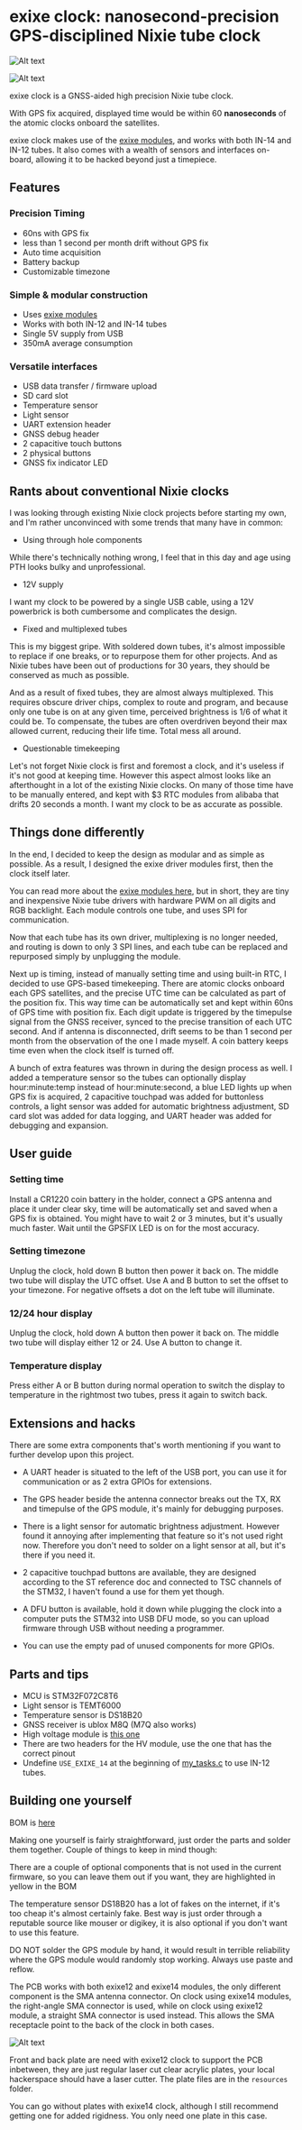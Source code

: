 # exixe clock: nanosecond-precision GPS-disciplined Nixie tube clock

![Alt text](resources/pics/clocks.jpg)

![Alt text](resources/pics/utc.jpg)

exixe clock is a GNSS-aided high precision Nixie tube clock.

With GPS fix acquired, displayed time would be within 60 **nanoseconds** of the atomic clocks onboard the satellites.

exixe clock makes use of the [exixe modules](https://github.com/dekuNukem/exixe), and works with both IN-14 and IN-12 tubes. It also comes with a wealth of sensors and interfaces on-board, allowing it to be hacked beyond just a timepiece.

## Features

### Precision Timing

* 60ns with GPS fix
* less than 1 second per month drift without GPS fix
* Auto time acquisition
* Battery backup
* Customizable timezone

### Simple & modular construction

* Uses [exixe modules](https://github.com/dekuNukem/exixe)
* Works with both IN-12 and IN-14 tubes
* Single 5V supply from USB
* 350mA average consumption

### Versatile interfaces

* USB data transfer / firmware upload
* SD card slot
* Temperature sensor
* Light sensor
* UART extension header
* GNSS debug header
* 2 capacitive touch buttons
* 2 physical buttons
* GNSS fix indicator LED

## Rants about conventional Nixie clocks

I was looking through existing Nixie clock projects before starting my own, and I'm rather unconvinced with some trends that many have in common:

* Using through hole components

While there's technically nothing wrong, I feel that in this day and age using PTH looks bulky and unprofessional.

* 12V supply

I want my clock to be powered by a single USB cable, using a 12V powerbrick is both cumbersome and complicates the design.

* Fixed and multiplexed tubes

This is my biggest gripe. With soldered down tubes, it's almost impossible to replace if one breaks, or to repurpose them for other projects. And as Nixie tubes have been out of productions for 30 years, they should be conserved as much as possible.

And as a result of fixed tubes, they are almost always multiplexed. This requires obscure driver chips, complex to route and program, and because only one tube is on at any given time, perceived brightness is 1/6 of what it could be. To compensate, the tubes are often overdriven beyond their max allowed current, reducing their life time. Total mess all around.

* Questionable timekeeping

Let's not forget Nixie clock is first and foremost a clock, and it's useless if it's not good at keeping time. However this aspect almost looks like an afterthought in a lot of the existing Nixie clocks. On many of those time have to be manually entered, and kept with $3 RTC modules from alibaba that drifts 20 seconds a month. I want my clock to be as accurate as possible.

## Things done differently

In the end, I decided to keep the design as modular and as simple as possible. As a result, I designed the exixe driver modules first, then the clock itself later. 

You can read more about the [exixe modules here](https://github.com/dekuNukem/exixe), but in short, they are tiny and inexpensive Nixie tube drivers with hardware PWM on all digits and RGB backlight. Each module controls one tube, and uses SPI for communication.

Now that each tube has its own driver, multiplexing is no longer needed, and routing is down to only 3 SPI lines, and each tube can be replaced and repurposed simply by unplugging the module.

Next up is timing, instead of manually setting time and using built-in RTC, I decided to use GPS-based timekeeping. There are atomic clocks onboard each GPS satellites, and the precise UTC time can be calculated as part of the position fix. This way time can be automatically set and kept within 60ns of GPS time with position fix. Each digit update is triggered by the timepulse signal from the GNSS receiver, synced to the precise transition of each UTC second. And if antenna is disconnected, drift seems to be than 1 second per month from the observation of the one I made myself. A coin battery keeps time even when the clock itself is turned off.

A bunch of extra features was thrown in during the design process as well. I added a temperature sensor so the tubes can optionally display hour:minute:temp instead of hour:minute:second, a blue LED lights up when GPS fix is acquired, 2 capacitive touchpad was added for buttonless controls, a light sensor was added for automatic brightness adjustment, SD card slot was added for data logging, and UART header was added for debugging and expansion.

## User guide

### Setting time

Install a CR1220 coin battery in the holder, connect a GPS antenna and place it under clear sky, time will be automatically set and saved when a GPS fix is obtained. You might have to wait 2 or 3 minutes, but it's usually much faster. Wait until the GPSFIX LED is on for the most accuracy.

### Setting timezone

Unplug the clock, hold down B button then power it back on. The middle two tube will display the UTC offset. Use A and B button to set the offset to your timezone. For negative offsets a dot on the left tube will illuminate.

### 12/24 hour display

Unplug the clock, hold down A button then power it back on. The middle two tube will display either 12 or 24. Use A button to change it.

### Temperature display

Press either A or B button during normal operation to switch the display to temperature in the rightmost two tubes, press it again to switch back.

## Extensions and hacks

There are some extra components that's worth mentioning if you want to further develop upon this project.

* A UART header is situated to the left of the USB port, you can use it for communication or as 2 extra GPIOs for extensions. 

* The GPS header beside the antenna connector breaks out the TX, RX and timepulse of the GPS module, it's mainly for debugging purposes.

* There is a light sensor for automatic brightness adjustment. However found it annoying after implementing that feature so it's not used right now. Therefore you don't need to solder on a light sensor at all, but it's there if you need it.

* 2 capacitive touchpad buttons are available, they are designed according to the ST reference doc and connected to TSC channels of the STM32, I haven't found a use for them yet though.

* A DFU button is available, hold it down while plugging the clock into a computer puts the STM32 into USB DFU mode, so you can upload firmware through USB without needing a programmer.

* You can use the empty pad of unused components for more GPIOs.

## Parts and tips

* MCU is STM32F072C8T6
* Light sensor is TEMT6000
* Temperature sensor is DS18B20
* GNSS receiver is ublox M8Q (M7Q also works)
* High voltage module is [this one](https://www.ebay.co.uk/itm/DC-5V-12V-to-170V-DC-High-Voltage-NIXIE-Power-Supply-Module-PSU-NIXIE-TUBE-ERA/322511957768?hash=item4b1735ef08:g:ftQAAOSwYTVZmjZb)
* There are two headers for the HV module, use the one that has the correct pinout
* Undefine `USE_EXIXE_14` at the beginning of [my_tasks.c](firmware/Src/my_tasks.c) to use IN-12 tubes.

## Building one yourself

BOM is [here](resources/clock_bom.xlsx)

Making one yourself is fairly straightforward, just order the parts and solder them together. Couple of things to keep in mind though:

There are a couple of optional components that is not used in the current firmware, so you can leave them out if you want, they are highlighted in yellow in the BOM

The temperature sensor DS18B20 has a lot of fakes on the internet, if it's too cheap it's almost certainly fake. Best way is just order through a reputable source like mouser or digikey, it is also optional if you don't want to use this feature.

DO NOT solder the GPS module by hand, it would result in terrible reliability where the GPS module would randomly stop working. Always use paste and reflow.

The PCB works with both exixe12 and exixe14 modules, the only different component is the SMA antenna connector. On clock using exixe14 modules, the right-angle SMA connector is used, while on clock using exixe12 module, a straight SMA connector is used instead. This allows the SMA receptacle point to the back of the clock in both cases.

![Alt text](resources/pics/sma.jpg)

Front and back plate are need with exixe12 clock to support the PCB inbetween, they are just regular laser cut clear acrylic plates, your local hackerspace should have a laser cutter. The plate files are in the `resources` folder.

You can go without plates with exixe14 clock, although I still recommend getting one for added rigidness. You only need one plate in this case.